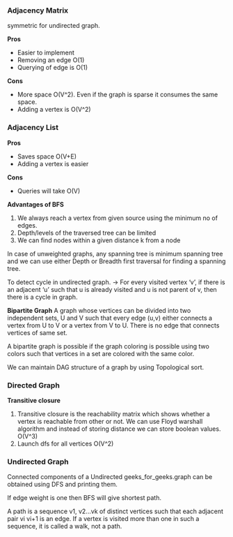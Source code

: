 ### Adjacency Matrix

symmetric for undirected graph.

**Pros**
* Easier to implement
* Removing an edge O(1)
* Querying of edge is O(1)

**Cons**
* More space O(V^2). Even if the graph is sparse it consumes the same space.
* Adding a vertex is O(V^2)

### Adjacency List

**Pros**
* Saves space O(V+E)
* Adding a vertex is easier

**Cons**
* Queries will take O(V)
 
**Advantages of BFS**
1. We always reach a vertex from given source using the minimum no of edges.
2. Depth/levels of the traversed tree can be limited
3. We can find nodes within a given distance k from a node
 
In case of unweighted graphs, any spanning tree is minimum spanning tree and we can use either Depth or Breadth first
traversal for finding a spanning tree.

To detect cycle in undirected graph. -> For every visited vertex ‘v’, if there is an adjacent ‘u’ such that u is already 
visited and u is not parent of v, then there is a cycle in graph.

**Bipartite Graph**
A graph whose vertices can be divided into two independent   sets, U and V such that every edge (u,v) either connects a 
vertex from U to V or a vertex from V to U. There is no edge that connects vertices of same set.
 
A bipartite graph is possible if the graph coloring is possible using two colors such that vertices in a set are colored 
with the same color.

We can maintain DAG structure of a graph by using Topological sort.

### Directed Graph
 
**Transitive closure**
1. Transitive closure is the reachability matrix which shows whether a vertex is reachable from other or not. We can use
Floyd warshall algorithm and instead of storing distance we can store boolean values. O(V^3)
2. Launch dfs for all vertices O(V^2)

### Undirected Graph

Connected components of a Undirected geeks_for_geeks.graph can be obtained using DFS and printing them.

If edge weight is one then BFS will give shortest path.

A path is a sequence v1, v2...vk of distinct vertices such that each adjacent pair vi vi+1 is an edge. If a vertex is
visited more than one in such a sequence, it is called a walk, not a path.